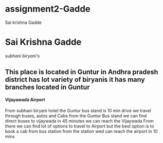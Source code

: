# assignment2-Gadde
Sai krishna Gadde
# Sai Krishna Gadde
###### subhani biryani's
 This place is located in **Guntur** in **Andhra pradesh** district has lot variety of biryanis it has many branches located in Guntur 
 -----------
 #### Vijayawada Airport
 From subhani biryani hotel the Guntur bus stand is 10 min drive we travel through buses, autos and Cabs from the Guntur Bus stand we can find direct buses to vijaywada in 45 minutes we can reach the Vijaywada From there we can find lot of options to travel to Airport but the best option is to book a cab from bus station from the station wed can reach the airport in 10 mins

 